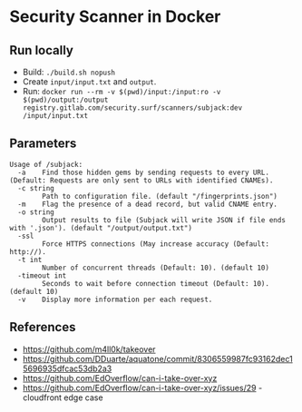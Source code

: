 # Security Scanner in Docker

## Run locally
- Build: `./build.sh nopush`
- Create `input/input.txt` and `output`.
- Run: `docker run --rm -v $(pwd)/input:/input:ro -v $(pwd)/output:/output registry.gitlab.com/security.surf/scanners/subjack:dev /input/input.txt`

## Parameters

```
Usage of /subjack:
  -a	Find those hidden gems by sending requests to every URL. (Default: Requests are only sent to URLs with identified CNAMEs).
  -c string
    	Path to configuration file. (default "/fingerprints.json")
  -m	Flag the presence of a dead record, but valid CNAME entry.
  -o string
    	Output results to file (Subjack will write JSON if file ends with '.json'). (default "/output/output.txt")
  -ssl
    	Force HTTPS connections (May increase accuracy (Default: http://).
  -t int
    	Number of concurrent threads (Default: 10). (default 10)
  -timeout int
    	Seconds to wait before connection timeout (Default: 10). (default 10)
  -v	Display more information per each request.
```

## References

* https://github.com/m4ll0k/takeover
* https://github.com/DDuarte/aquatone/commit/8306559987fc93162dec15696935dfcac53db2a3
* https://github.com/EdOverflow/can-i-take-over-xyz 
* https://github.com/EdOverflow/can-i-take-over-xyz/issues/29 - cloudfront edge case
